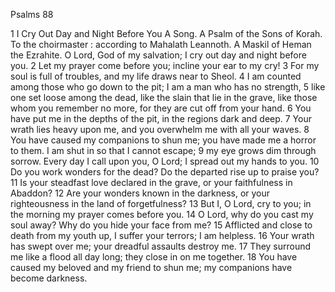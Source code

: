 Psalms 88

1	I Cry Out Day and Night Before You A Song. A Psalm of the Sons of Korah. To the choirmaster : according to Mahalath Leannoth. A Maskil of Heman the Ezrahite. O Lord, God of my salvation; I cry out day and night before you.
2	Let my prayer come before you; incline your ear to my cry!
3	For my soul is full of troubles, and my life draws near to Sheol.
4	I am counted among those who go down to the pit; I am a man who has no strength,
5	like one set loose among the dead, like the slain that lie in the grave, like those whom you remember no more, for they are cut off from your hand.
6	You have put me in the depths of the pit, in the regions dark and deep.
7	Your wrath lies heavy upon me, and you overwhelm me with all your waves.
8	You have caused my companions to shun me; you have made me a horror to them. I am shut in so that I cannot escape;
9	my eye grows dim through sorrow. Every day I call upon you, O Lord; I spread out my hands to you.
10	Do you work wonders for the dead? Do the departed rise up to praise you?
11	Is your steadfast love declared in the grave, or your faithfulness in Abaddon?
12	Are your wonders known in the darkness, or your righteousness in the land of forgetfulness?
13	But I, O Lord, cry to you; in the morning my prayer comes before you.
14	O Lord, why do you cast my soul away? Why do you hide your face from me?
15	Afflicted and close to death from my youth up, I suffer your terrors; I am helpless.
16	Your wrath has swept over me; your dreadful assaults destroy me.
17	They surround me like a flood all day long; they close in on me together.
18	You have caused my beloved and my friend to shun me; my companions have become darkness.

